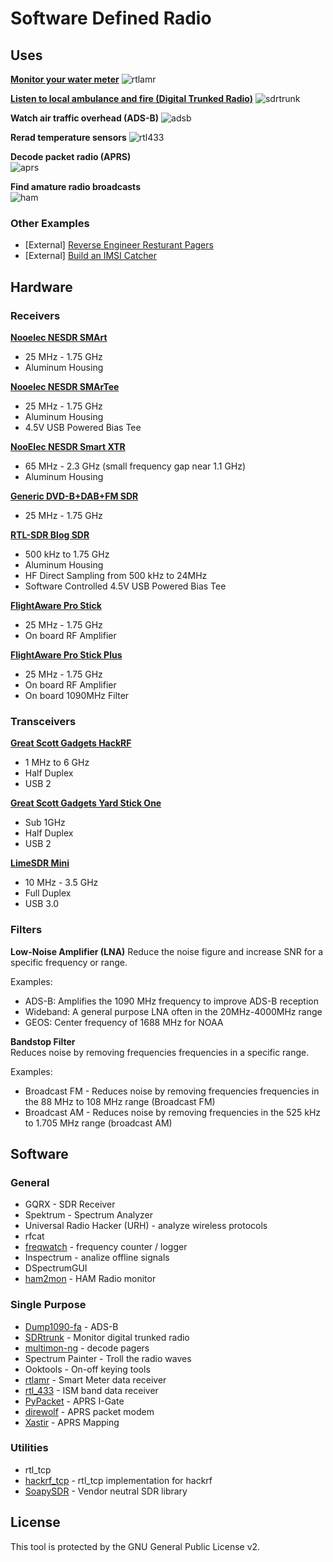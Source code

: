 # Software Defined Radio

## Uses

**[Monitor your water meter](projects/water-meter.md)**
![rtlamr](screenshots/water-meter-4.png)

**[Listen to local ambulance and fire (Digital Trunked Radio)](projects/sdrtrunk.md)**
![sdrtrunk](screenshots/sdrtrunk-5.png)

**Watch air traffic overhead (ADS-B)**
![adsb](screenshots/adsb-1.png)

**Rerad temperature sensors**
![rtl433](screenshots/temp-sensor-1.png)

**Decode packet radio (APRS)**   
![aprs](screenshots/aprs-1.png)

**Find amature radio broadcasts**   
![ham](screenshots/ham2mon-1.png)

### Other Examples
- [External] [Reverse Engineer Resturant Pagers](https://www.rtl-sdr.com/using-a-hackrf-to-reverse-engineer-and-control-restaurant-pagers/)
- [External] [Build an IMSI Catcher](https://harrisonsand.com/imsi-catcher/)

## Hardware

### Receivers

**[Nooelec NESDR SMArt](https://www.nooelec.com/store/sdr/sdr-receivers/nesdr-smart-sdr.html)**

- 25 MHz - 1.75 GHz
- Aluminum Housing

**[Nooelec NESDR SMArTee](https://www.nooelec.com/store/sdr/sdr-receivers/nesdr-smart-sdr.html)**

- 25 MHz - 1.75 GHz
- Aluminum Housing
- 4.5V USB Powered Bias Tee

**[NooElec NESDR Smart XTR](https://www.nooelec.com/store/nesdr-smart-xtr.html)**

- 65 MHz - 2.3 GHz (small frequency gap near 1.1 GHz)
- Aluminum Housing

**[Generic DVD-B+DAB+FM SDR](https://www.amazon.ca/RTL-SDR-DVB-T-Stick-RTL2832U-R820T/dp/B00D3X9LR4)**

- 25 MHz - 1.75 GHz

**[RTL-SDR Blog SDR](https://www.rtl-sdr.com/buy-rtl-sdr-dvb-t-dongles/)**

- 500 kHz to 1.75 GHz
- Aluminum Housing
- HF Direct Sampling from 500 kHz to 24MHz
- Software Controlled 4.5V USB Powered Bias Tee

**[FlightAware Pro Stick](https://flightaware.com/adsb/prostick/)**

- 25 MHz - 1.75 GHz
- On board RF Amplifier

**[FlightAware Pro Stick Plus](https://flightaware.com/adsb/prostick/)**

- 25 MHz - 1.75 GHz
- On board RF Amplifier
- On board 1090MHz Filter

### Transceivers

**[Great Scott Gadgets HackRF](https://greatscottgadgets.com/hackrf/)**

- 1 MHz to 6 GHz
- Half Duplex
- USB 2

**[Great Scott Gadgets Yard Stick One](https://greatscottgadgets.com/yardstickone/)**

- Sub 1GHz
- Half Duplex
- USB 2

**[LimeSDR Mini](https://limemicro.com/products/boards/limesdr-mini/)**

- 10 MHz - 3.5 GHz
- Full Duplex
- USB 3.0

### Filters

**Low-Noise Amplifier (LNA)**
Reduce the noise figure and increase SNR for a specific frequency or range.

Examples:

- ADS-B: Amplifies the 1090 MHz frequency to improve ADS-B reception
- Wideband: A general purpose LNA often in the 20MHz-4000MHz range
- GEOS: Center frequency of 1688 MHz for NOAA

**Bandstop Filter**  
Reduces noise by removing frequencies frequencies in a specific range.

Examples:

- Broadcast FM - Reduces noise by removing frequencies frequencies in the 88 MHz to 108 MHz range (Broadcast FM)
- Broadcast AM - Reduces noise by removing frequencies in the 525 kHz to 1.705 MHz range (broadcast AM)

## Software

### General

- GQRX - SDR Receiver
- Spektrum - Spectrum Analyzer
- Universal Radio Hacker (URH) - analyze wireless protocols
- rfcat
- [freqwatch](https://github.com/covertcodes/freqwatch) - frequency counter / logger
- Inspectrum - analize offline signals
- DSpectrumGUI
- [ham2mon](https://github.com/madengr/ham2mon) - HAM Radio monitor

### Single Purpose

- [Dump1090-fa](https://github.com/flightaware/dump1090) - ADS-B
- [SDRtrunk](https://github.com/DSheirer/sdrtrunk) - Monitor digital trunked radio
- [multimon-ng](https://github.com/EliasOenal/multimon-ng/) - decode pagers
- Spectrum Painter - Troll the radio waves
- Ooktools - On-off keying tools
- [rtlamr](https://github.com/bemasher/rtlamr) - Smart Meter data receiver
- [rtl_433](https://github.com/merbanan/rtl_433) - ISM band data receiver
- [PyPacket](https://github.com/mike01/pypacker) - APRS I-Gate
- [direwolf](https://github.com/wb2osz/direwolf) - APRS packet modem
- [Xastir](https://github.com/Xastir/Xastir) - APRS Mapping

### Utilities

- rtl_tcp
- [hackrf_tcp](https://github.com/jpenalbae/hackrf_tcp) - rtl_tcp implementation for hackrf
- [SoapySDR](https://github.com/pothosware/SoapySDR) - Vendor neutral SDR library

## License

This tool is protected by the GNU General Public License v2.
